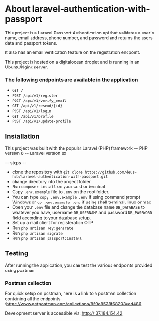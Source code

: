 # About laravel-authentication-with-passport

This project is a Laravel Passport Authentication api that validates a user's name, email address, phone number, and password and returns the users data and passport tokens.

It also has an email verification feature on the registration endpoint.

This project is hosted on a digitalocean droplet and is running in an Ubuntu/Nginx server.

### The following endpoints are available in the application

- `GET / `
- `POST /api/v1/register`
- `POST /api/v1/verify_email`
- `GET /api/v1/resend/{id}`
- `POST /api/v1/login`
- `GET /api/v1/profile`
- `POST /api/v1/update-profile`

## Installation

This project was built with the popular Laravel (PHP) framework
-- PHP version 8
-- Laravel version 8x

-- steps --

- clone the repository with `git clone https://github.com/deus-hub/laravel-authentication-with-passport.git`
- change directory into the project folder
- Run `composer install` on your cmd or terminal
- Copy `.env.example` file to `.env` on the root folder. 
- You can type `copy .env.example .env` if using command prompt Windows or `cp .env.example .env` if using shell terminal, linux or mac
- Open your `.env` file and change the database name `DB_DATABASE` to whatever you have, username `DB_USERNAME` and password `DB_PASSWORD` field according to your database setup.
- Set up a mail client for registeration OTP
- Run `php artisan key:generate`
- Run `php artisan migrate`
- Run `php artisan passport:install`


## Testing

After running the application, you can test the various endpoints provided using postman

### Postman collection

For quick setup on postman, here is a link to a postman collection containing all the endpoints
:https://www.getpostman.com/collections/859a8538f68203ecd486

Development server is accessible via
:http://137.184.154.42
